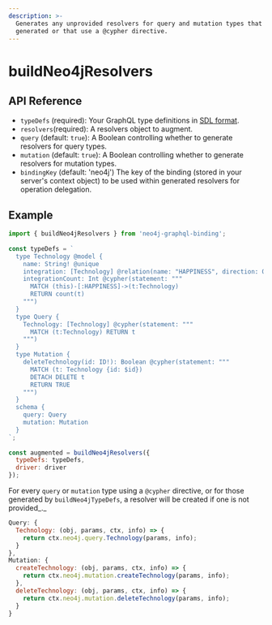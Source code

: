 ```yaml
---
description: >-
  Generates any unprovided resolvers for query and mutation types that are
  generated or that use a @cypher directive.
---
```


# buildNeo4jResolvers

## API Reference

* `typeDefs` \(required\): Your GraphQL type definitions in [SDL format](https://www.prisma.io/blog/graphql-sdl-schema-definition-language-6755bcb9ce51/).  
* `resolvers`\(required\): A resolvers object to augment.  
* `query` \(default: `true`\): A Boolean controlling whether to generate resolvers for query types.  
* `mutation` \(default: `true`\): A Boolean controlling whether to generate resolvers for mutation types.  
* `bindingKey` \(default: 'neo4j'\) The key of the binding \(stored in your server's context object\) to be used within generated resolvers for operation delegation.

## Example

```javascript
import { buildNeo4jResolvers } from 'neo4j-graphql-binding';
​
const typeDefs = `
  type Technology @model {
    name: String! @unique
    integration: [Technology] @relation(name: "HAPPINESS", direction: OUT)
    integrationCount: Int @cypher(statement: """ 
      MATCH (this)-[:HAPPINESS]->(t:Technology)
      RETURN count(t)
    """)
  }
  type Query {
    Technology: [Technology] @cypher(statement: """
      MATCH (t:Technology) RETURN t
    """)
  }
  type Mutation {
    deleteTechnology(id: ID!): Boolean @cypher(statement: """
      MATCH (t: Technology {id: $id})
      DETACH DELETE t
      RETURN TRUE
    """)
  }
  schema {
    query: Query
    mutation: Mutation
  }
`;
​
const augmented = buildNeo4jResolvers({
  typeDefs: typeDefs,
  driver: driver
});
```

For every `query` or `mutation` type using a `@cypher` directive, or for those generated by `buildNeo4jTypeDefs`, a resolver will be created if one is not provided_._

```javascript
Query: {
  Technology: (obj, params, ctx, info) => {
    return ctx.neo4j.query.Technology(params, info);
  }
},
Mutation: {
  createTechnology: (obj, params, ctx, info) => {
    return ctx.neo4j.mutation.createTechnology(params, info);
  },
  deleteTechnology: (obj, params, ctx, info) => {
    return ctx.neo4j.mutation.deleteTechnology(params, info);
  }
}
```

